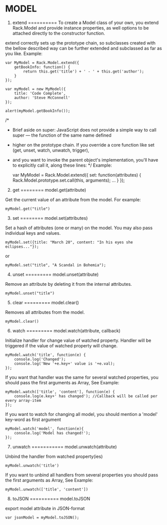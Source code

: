 MODEL
======

1. extend
==========
To create a Model class of your own, you extend Rack.Model and provide instance properties,
as well options to be attached directly to the constructor function.

extend correctly sets up the prototype chain, so subclasses created with the bellow described way
can be further extended and subclassed as far as you like.
Example:

    var MyModel = Rack.Model.extend({
        getBookInfo: function() {
            return this.get('title') + ' - ' + this.get('author');
        }
    });

    var myModel = new MyModel({
        title: 'Code Complete',
        author: 'Steve McConnell'
    });

    alert(myModel.getBookInfo());

/*
 * Brief aside on super: JavaScript does not provide a simple way to call super — the function of the same name defined
 * higher on the prototype chain. If you override a core function like set (get, unset, watch, unwatch, trigger),
 * and you want to invoke the parent object's implementation, you'll have to explicitly call it, along these lines:
 */
Example:

    var MyModel = Rack.Model.extend({
        set: function(attributes) {
            Rack.Model.prototype.set.call(this, arguments);
            ...
        }
    });

2. get
========
model.get(attribute)

Get the current value of an attribute from the model. For example:

    myModel.get("title")

3. set
========
model.set(attributes)

Set a hash of attributes (one or many) on the model.
You may also pass individual keys and values.

    myModel.set({title: "March 20", content: "In his eyes she eclipses..."});

or

    myModel.set("title", "A Scandal in Bohemia");

4. unset
=========
model.unset(attribute)

Remove an attribute by deleting it from the internal attributes.

    myModel.unset("title")

5. clear
=========
model.clear()

Removes all attributes from the model.

    myModel.clear()

6. watch
=========
model.watch(attribute, callback)

Initialize handler for change value of watched property. Handler will be triggered if the value of watched property will change.

    myModel.watch('title', function(e) {
        console.log('Changed');
        console.log('New '+e.key+' value is '+e.val);
    });

If you want that handler was the same for several watched properties,
you should pass the first arguments as Array, See Example:

    myModel.watch(['title', 'content'], function(e) {
        console.log(e.key+' has changed'); //Callback will be called per every array-item
    });

If you want to watch for changing all model, you should mention a 'model' key-word as first argument

    myModel.watch('model', function(e){
        console.log('Model has changed!');
    });

7. unwatch
===========
model.unwatch(attribute)

Unbind the handler from watched property(ies)

    myModel.unwatch('title')

If you want to unbind all handlers from several properties you should pass the first arguments as Array, See Example:

    myModel.unwatch(['title', 'content'])


8. toJSON
==========
model.toJSON

export model attribute in JSON-format

    var jsonModel = myModel.toJSON();
